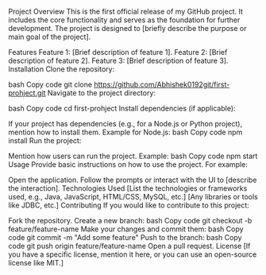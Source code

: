 Project Overview
This is the first official release of my GitHub project. It includes the core functionality and serves as the foundation for further development. The project is designed to [briefly describe the purpose or main goal of the project].

Features
Feature 1: [Brief description of feature 1].
Feature 2: [Brief description of feature 2].
Feature 3: [Brief description of feature 3].
Installation
Clone the repository:

bash
Copy code
git clone https://github.com/Abhishek0192git/first-prohject.git
Navigate to the project directory:

bash
Copy code
cd first-prohject
Install dependencies (if applicable):

If your project has dependencies (e.g., for a Node.js or Python project), mention how to install them.
Example for Node.js:
bash
Copy code
npm install
Run the project:

Mention how users can run the project.
Example:
bash
Copy code
npm start
Usage
Provide basic instructions on how to use the project. For example:

Open the application.
Follow the prompts or interact with the UI to [describe the interaction].
Technologies Used
[List the technologies or frameworks used, e.g., Java, JavaScript, HTML/CSS, MySQL, etc.]
[Any libraries or tools like JDBC, etc.]
Contributing
If you would like to contribute to this project:

Fork the repository.
Create a new branch:
bash
Copy code
git checkout -b feature/feature-name
Make your changes and commit them:
bash
Copy code
git commit -m "Add some feature"
Push to the branch:
bash
Copy code
git push origin feature/feature-name
Open a pull request.
License
[If you have a specific license, mention it here, or you can use an open-source license like MIT.]
